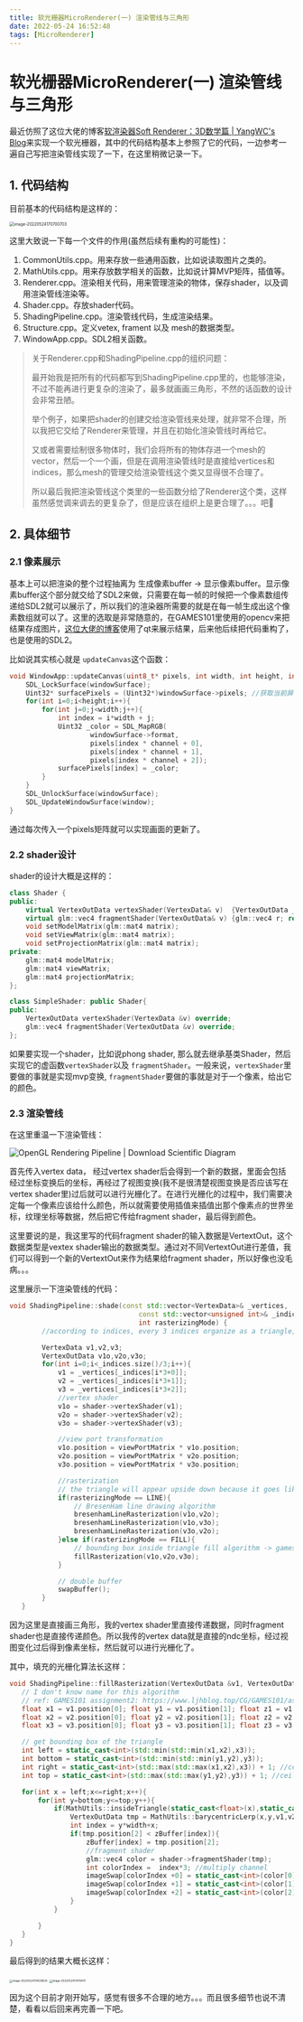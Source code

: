 ```yaml
---
title: 软光栅器MicroRenderer(一) 渲染管线与三角形 
date: 2022-05-24 16:52:48
tags: [MicroRenderer]
---
```

# 软光栅器MicroRenderer(一) 渲染管线与三角形 

最近仿照了这位大佬的博客[软渲染器Soft Renderer：3D数学篇 | YangWC's Blog](https://yangwc.com/2019/05/01/SoftRenderer-Math/)来实现一个软光栅器，其中的代码结构基本上参照了它的代码，一边参考一遍自己写把渲染管线实现了一下，在这里稍微记录一下。

## 1. 代码结构

目前基本的代码结构是这样的：

<img src="https://raw.githubusercontent.com/ljhgpp/whatisthis/main/static/202205241707507.png" alt="image-20220524170700703" style="zoom:50%;" />



这里大致说一下每一个文件的作用(虽然后续有重构的可能性)：

1. CommonUtils.cpp。用来存放一些通用函数，比如说读取图片之类的。
2. MathUtils.cpp。用来存放数学相关的函数，比如说计算MVP矩阵，插值等。
3. Renderer.cpp。渲染相关代码，用来管理渲染的物体，保存shader，以及调用渲染管线渲染等。
4. Shader.cpp。存放shader代码。
5. ShadingPipeline.cpp。渲染管线代码，生成渲染结果。
6. Structure.cpp。定义vetex, frament 以及 mesh的数据类型。
7. WindowApp.cpp。SDL2相关函数。

> 关于Renderer.cpp和ShadingPipeline.cpp的组织问题：
>
> 最开始我是把所有的代码都写到ShadingPipeline.cpp里的，也能够渲染，不过不能再进行更复杂的渲染了，最多就画画三角形，不然的话函数的设计会非常丑陋。
>
> 举个例子，如果把shader的创建交给渲染管线来处理，就非常不合理，所以我把它交给了Renderer来管理，并且在初始化渲染管线时再给它。
>
> 又或者需要绘制很多物体时，我们会将所有的物体存进一个mesh的vector，然后一个一个画，但是在调用渲染管线时是直接给vertices和indices，那么mesh的管理交给渲染管线这个类又显得很不合理了。
>
> 所以最后我把渲染管线这个类里的一些函数分给了Renderer这个类，这样虽然感觉调来调去的更复杂了，但是应该在组织上是更合理了。。。吧🤔

## 2. 具体细节

### 2.1 像素展示

基本上可以把渲染的整个过程抽离为 生成像素buffer -> 显示像素buffer。显示像素buffer这个部分就交给了SDL2来做，只需要在每一帧的时候把一个像素数组传递给SDL2就可以展示了，所以我们的渲染器所需要的就是在每一帧生成出这个像素数组就可以了。这里的选取是非常随意的，在GAMES101里使用的opencv来把结果存成图片，[这位大佬的博客](https://yangwc.com/2019/05/01/SoftRenderer-Rasterization/)使用了qt来展示结果，后来他后续把代码重构了，也是使用的SDL2。

比如说其实核心就是 `updateCanvas`这个函数：

```cpp
void WindowApp::updateCanvas(uint8_t* pixels, int width, int height, int channel) {
    SDL_LockSurface(windowSurface);
    Uint32* surfacePixels = (Uint32*)windowSurface->pixels; //获取当前屏幕的像素指针
    for(int i=0;i<height;i++){
        for(int j=0;j<width;j++){
            int index = i*width + j;
            Uint32 _color = SDL_MapRGB(
                    windowSurface->format,
                    pixels[index * channel + 0],
                    pixels[index * channel + 1],
                    pixels[index * channel + 2]);
            surfacePixels[index] = _color;
        }
    }
    SDL_UnlockSurface(windowSurface);
    SDL_UpdateWindowSurface(window);
}
```

 通过每次传入一个pixels矩阵就可以实现画面的更新了。

### 2.2 shader设计

shader的设计大概是这样的：

```cpp
class Shader {
public:
    virtual VertexOutData vertexShader(VertexData& v)  {VertexOutData _v; return _v;}; //meaningless implementation
    virtual glm::vec4 fragmentShader(VertexOutData& v) {glm::vec4 r; return r;}; //meaningless implementation
    void setModelMatrix(glm::mat4 matrix);
    void setViewMatrix(glm::mat4 matrix);
    void setProjectionMatrix(glm::mat4 matrix);
private:
    glm::mat4 modelMatrix;
    glm::mat4 viewMatrix;
    glm::mat4 projectionMatrix;
};

class SimpleShader: public Shader{
public:
    VertexOutData vertexShader(VertexData &v) override;
    glm::vec4 fragmentShader(VertexOutData &v) override;
};
```

如果要实现一个shader，比如说phong shader, 那么就去继承基类Shader，然后实现它的虚函数`vertexShader`以及 `fragmentShader`。一般来说，`vertexShader`里要做的事就是实现mvp变换, `fragmentShader`要做的事就是对于一个像素，给出它的颜色。

### 2.3 渲染管线

在这里重温一下渲染管线：

![OpenGL Rendering Pipeline | Download Scientific Diagram](https://raw.githubusercontent.com/ljhgpp/whatisthis/main/static/202205241725833.ppm)

首先传入vertex data， 经过vertex shader后会得到一个新的数据，里面会包括经过坐标变换后的坐标，再经过了视图变换(我不是很清楚视图变换是否应该写在vertex shader里)过后就可以进行光栅化了。在进行光栅化的过程中，我们需要决定每一个像素应该给什么颜色，所以就需要使用插值来插值出那个像素点的世界坐标，纹理坐标等数据，然后把它传给fragment shader，最后得到颜色。

这里要说的是，我这里写的代码fragment shader的输入数据是VertextOut，这个数据类型是vextex shader输出的数据类型。通过对不同VertextOut进行差值，我们可以得到一个新的VertextOut来作为结果给fragment shader，所以好像也没毛病。。。

这里展示一下渲染管线的代码：

```cpp
void ShadingPipeline::shade(const std::vector<VertexData>& _vertices,
                                const std::vector<unsigned int>& _indices,
                                int rasterizingMode) {
        //according to indices, every 3 indices organize as a triangle, len(indices) could be greater than len(_vertices)

        VertexData v1,v2,v3;
        VertexOutData v1o,v2o,v3o;
        for(int i=0;i<_indices.size()/3;i++){
            v1 = _vertices[_indices[i*3+0]];
            v2 = _vertices[_indices[i*3+1]];
            v3 = _vertices[_indices[i*3+2]];
            //vertex shader
            v1o = shader->vertexShader(v1);
            v2o = shader->vertexShader(v2);
            v3o = shader->vertexShader(v3);

            //view port transformation
            v1o.position = viewPortMatrix * v1o.position;
            v2o.position = viewPortMatrix * v2o.position;
            v3o.position = viewPortMatrix * v3o.position;

            //rasterization
            // the triangle will appear upside down because it goes like ➡️ x ⬇️ y, but never mind...
            if(rasterizingMode == LINE){
                // BresenHam line drawing algorithm
                bresenhamLineRasterization(v1o,v2o);
                bresenhamLineRasterization(v1o,v3o);
                bresenhamLineRasterization(v3o,v2o);
            }else if(rasterizingMode == FILL){
                // bounding box inside triangle fill algorithm -> games101 assignment2 and assignment3
                fillRasterization(v1o,v2o,v3o);
            }

            // double buffer
            swapBuffer();
        }
   }
```

因为这里是直接画三角形，我的vertex shader里直接传递数据，同时fragment shader也是直接传递颜色。所以我传的vertex data就是直接的ndc坐标，经过视图变化过后得到像素坐标，然后就可以进行光栅化了。

其中，填充的光栅化算法长这样：

```cpp
void ShadingPipeline::fillRasterization(VertexOutData &v1, VertexOutData &v2, VertexOutData &v3) {
   // I don't know name for this algorithm
   // ref: GAMES101 assignment2: https://www.ljhblog.top/CG/GAMES101/assignment2.html
   float x1 = v1.position[0]; float y1 = v1.position[1]; float z1 = v1.position[2];
   float x2 = v2.position[0]; float y2 = v2.position[1]; float z2 = v2.position[2];
   float x3 = v3.position[0]; float y3 = v3.position[1]; float z3 = v3.position[2];

   // get bounding box of the triangle
   int left = static_cast<int>(std::min(std::min(x1,x2),x3));
   int bottom = static_cast<int>(std::min(std::min(y1,y2),y3));
   int right = static_cast<int>(std::max(std::max(x1,x2),x3)) + 1; //ceil
   int top = static_cast<int>(std::max(std::max(y1,y2),y3)) + 1; //ceil

   for(int x = left;x<=right;x++){
       for(int y=bottom;y<=top;y++){
           if(MathUtils::insideTriangle(static_cast<float>(x),static_cast<float>(y),x1,y1,x2,y2,x3,y3)){
               VertexOutData tmp = MathUtils::barycentricLerp(x,y,v1,v2,v3);
               int index = y*width+x;
               if(tmp.position[2] < zBuffer[index]){
                   zBuffer[index] = tmp.position[2];
                   //fragment shader
                   glm::vec4 color = shader->fragmentShader(tmp);
                   int colorIndex =  index*3; //multiply channel
                   imageSwap[colorIndex +0] = static_cast<int>(color[0]);
                   imageSwap[colorIndex +1] = static_cast<int>(color[1]);
                   imageSwap[colorIndex +2] = static_cast<int>(color[2]);
               }
           }

       }
   }
}
```

最后得到的结果大概长这样：

<img src="https://raw.githubusercontent.com/ljhgpp/whatisthis/main/static/202205241740670.png" alt="image-20220524174029635" style="zoom: 33%;" />

<img src="https://raw.githubusercontent.com/ljhgpp/whatisthis/main/static/202205241741454.png" alt="image-20220524174119417" style="zoom: 33%;" />



因为这个目前才刚开始写，感觉有很多不合理的地方。。。而且很多细节也说不清楚，看看以后回来再完善一下吧。